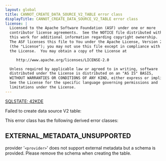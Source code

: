 ```yaml
---
layout: global
title: CANNOT_CREATE_DATA_SOURCE_V2_TABLE error class
displayTitle: CANNOT_CREATE_DATA_SOURCE_V2_TABLE error class
license: |
  Licensed to the Apache Software Foundation (ASF) under one or more
  contributor license agreements.  See the NOTICE file distributed with
  this work for additional information regarding copyright ownership.
  The ASF licenses this file to You under the Apache License, Version 2.0
  (the "License"); you may not use this file except in compliance with
  the License.  You may obtain a copy of the License at

     http://www.apache.org/licenses/LICENSE-2.0

  Unless required by applicable law or agreed to in writing, software
  distributed under the License is distributed on an "AS IS" BASIS,
  WITHOUT WARRANTIES OR CONDITIONS OF ANY KIND, either express or implied.
  See the License for the specific language governing permissions and
  limitations under the License.
---
```


[SQLSTATE: 42KDE](sql-error-conditions-sqlstates.html#class-42-syntax-error-or-access-rule-violation)

Failed to create data source V2 table:

This error class has the following derived error classes:

## EXTERNAL_METADATA_UNSUPPORTED

provider '`<provider>`' does not support external metadata but a schema is provided. Please remove the schema when creating the table.


